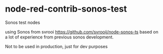 # node-red-contrib-sonos-test
Sonos test nodes

using Sonos from svrooi https://github.com/svrooij/node-sonos-ts
based on a lot of experience from previous sonos development.

Not to be used in production, just for dev purposes
